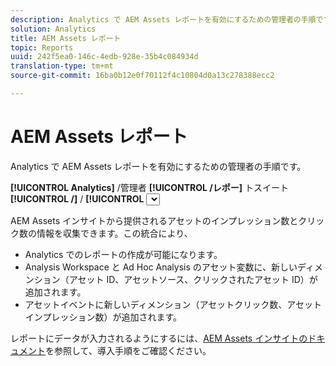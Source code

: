 ```yaml
---
description: Analytics で AEM Assets レポートを有効にするための管理者の手順です。
solution: Analytics
title: AEM Assets レポート
topic: Reports
uuid: 242f5ea0-146c-4edb-928e-35b4c084934d
translation-type: tm+mt
source-git-commit: 16ba0b12e0f70112f4c10804d0a13c278388ecc2

---
```



# AEM Assets レポート

Analytics で AEM Assets レポートを有効にするための管理者の手順です。

**[!UICONTROL Analytics]** /管理者 **[!UICONTROL /レポー]** トスイート **[!UICONTROL /]** / **[!UICONTROL <select report suite>]** 設定/設定/AEMアセッ **********[!UICONTROL トレポート]**

AEM Assets インサイトから提供されるアセットのインプレッション数とクリック数の情報を収集できます。この統合により、

* Analytics でのレポートの作成が可能になります。
* Analysis Workspace と Ad Hoc Analysis のアセット変数に、新しいディメンション（アセット ID、アセットソース、クリックされたアセット ID）が追加されます。
* アセットイベントに新しいディメンション（アセットクリック数、アセットインプレッション数）が追加されます。

レポートにデータが入力されるようにするには、[AEM Assets インサイトのドキュメント](https://docs.adobe.com/docs/en/aem/6-2/author/assets/managing-assets-touch-ui/asset-insights.html)を参照して、導入手順をご確認ください。
